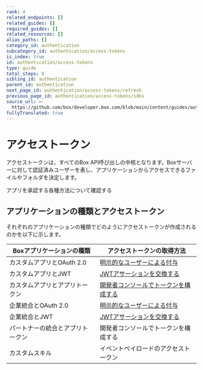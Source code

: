 ```yaml
---
rank: 4
related_endpoints: []
related_guides: []
required_guides: []
related_resources: []
alias_paths: []
category_id: authentication
subcategory_id: authentication/access-tokens
is_index: true
id: authentication/access-tokens
type: guide
total_steps: 8
sibling_id: authentication
parent_id: authentication
next_page_id: authentication/access-tokens/refresh
previous_page_id: authentication/access-tokens/sdks
source_url: >-
  https://github.com/box/developer.box.com/blob/main/content/guides/authentication/access-tokens/index.md
fullyTranslated: true
---
```

# アクセストークン

アクセストークンは、すべてのBox API呼び出しの中核となります。Boxサーバーに対して認証済みユーザーを表し、アプリケーションからアクセスできるファイルやフォルダを決定します。

<CTA to="guide://authentication/select">

アプリを承認する各種方法について確認する

</CTA>

## アプリケーションの種類とアクセストークン

それぞれのアプリケーションの種類でどのようにアクセストークンが作成されるのかを以下に示します。

<!-- markdownlint-disable line-length -->

| Boxアプリケーションの種類    | アクセストークンの取得方法                    |
| ----------------- | -------------------------------- |
| カスタムアプリとOAuth 2.0 | [明示的なユーザーによる付与][oauth2-with-sdk] |
| カスタムアプリとJWT       | [JWTアサーションを交換する][jwt-with-sdk]   |
| カスタムアプリとアプリトークン   | [開発者コンソールでトークンを構成する][devtoken]   |
| 企業統合とOAuth 2.0    | [明示的なユーザーによる付与][oauth2-with-sdk] |
| 企業統合とJWT          | [JWTアサーションを交換する][jwt-with-sdk]   |
| パートナーの統合とアプリトークン  | 開発者コンソールでトークンを構成する               |
| カスタムスキル           | イベントペイロードのアクセストークン               |

<!-- markdownlint-enable line-length -->

[jwt-with-sdk]: g://authentication/jwt/with-sdk

[oauth2-with-sdk]: g://authentication/oauth2/with-sdk

[devtoken]: g://authentication/access-tokens/developer-tokens
